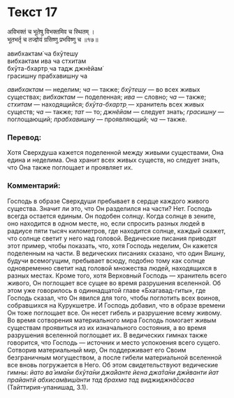 # Текст 17

अविभक्तं च भूतेषु विभक्तमिव च स्थितम् ।  
भूतभर्तृ च तज्ज्ञेयं ग्रसिष्णु प्रभविष्णु च ॥१७॥

авибхактам̇ ча бхӯтешу  
вибхактам ива ча стхитам  
бхӯта-бхартр̣ ча тадж джн̃ейам̇  
грасишн̣у прабхавишн̣у ча

_авибхактам_ — неделим; _ча_ — также; _бхӯтешу_ — во всех живых существах; _вибхактам_ — поделенная; _ива_ — словно; _ча_ — также; _стхитам_ — находящийся; _бхӯта-бхартр̣_ — хранитель всех живых существ; _ча_ — также; _тат_ — то; _джн̃ейам_ — следует знать; _грасишн̣у_ — поглощающий; _прабхавишн̣у_ — проявляющий; _ча_ — также.

### Перевод:

Хотя Сверхдуша кажется поделенной между живыми существами, Она едина и неделима. Она хранит всех живых существ, но следует знать, что Она также поглощает и проявляет их.

### Комментарий:

Господь в образе Сверхдуши пребывает в сердце каждого живого существа. Значит ли это, что Он разделился на части? Нет. Господь всегда остается единым. Он подобен солнцу. Когда солнце в зените, оно находится в одном месте, но, если спросить разных людей в радиусе пяти тысяч километров, где находится солнце, каждый скажет, что солнце светит у него над головой. Ведические писания приводят этот пример, чтобы показать, что, хотя Господь неделим, Он кажется поделенным на части. В ведических писаниях сказано, что один Вишну, будучи всемогущим, пребывает всюду, подобно тому как солнце одновременно светит над головой множества людей, находящихся в разных местах. Кроме того, хотя Верховный Господь — хранитель всего живого, Он поглощает все сущее во время разрушения вселенной. Об этом уже говорилось в одиннадцатой главе «Бхагавад-гиты», где Господь сказал, что Он явился для того, чтобы поглотить всех воинов, собравшихся на Курукшетре. И Господь добавил, что в образе времени Он тоже поглощает все. Он несет гибель и разрушение всему живому. Во время сотворения материального мира Господь помогает живым существам проявиться из их изначального состояния, а во время разрушения вселенной поглощает их. В ведических гимнах также говорится, что Господь — источник и место успокоения всего сущего. Сотворив материальный мир, Он поддерживает его Своим безграничным могуществом, а после гибели материальной вселенной все вновь погружается в Него. Об этом свидетельствуют ведические гимны: _йато ва̄ има̄ни бхӯта̄ни джа̄йанте йена джа̄та̄ни джӣванти йат прайантй абхисам̇виш́анти тад брахма тад виджиджн̃а̄сасва_ (Тайттирия-упанишад, 3.1).